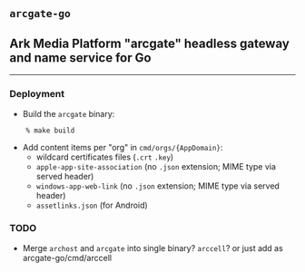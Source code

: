 ## `arcgate-go`
## Ark Media Platform "arcgate" headless gateway and name service for Go

---

### Deployment

  - Build the `arcgate` binary:
```
    % make build
```

- Add content items per "org" in `cmd/orgs/{AppDomain}`:
    - wildcard certificates files (`.crt` `.key`) 
    - `apple-app-site-association` (no `.json` extension; MIME type via served header)
    - `windows-app-web-link` (no `.json` extension; MIME type via served header)
    - `assetlinks.json` (for Android)

### TODO
  - Merge `archost` and `arcgate` into single binary? `arccell`? or just add as arcgate-go/cmd/arccell
